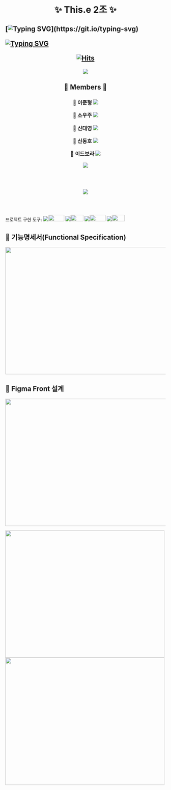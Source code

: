 <br><br><br>

<h1 align="center">
  ✨ This.e 2조 ✨
</h1>

<h2>
  
[![Typing SVG](https://readme-typing-svg.demolab.com?font=&weight=600&size=25&pause=1500&color=0072F7&background=FFFFFF00&random=false&width=1000&lines=Welcome!+This+is+InnerJoinUs+Community!)](https://git.io/typing-svg)

[![Typing SVG](https://readme-typing-svg.demolab.com?font=&weight=600&size=25&pause=1500&color=F78D00&background=FFFFFF00&random=false&width=435&lines=And+This+is+our+Front+Project)](https://git.io/typing-svg)

<div align="center">
  
[![Hits](https://hits.seeyoufarm.com/api/count/incr/badge.svg?url=https%3A%2F%2Fgithub.com%2Fbeyond-sw-camp%2Fbe04-3rd-ThisDotE-InnerJoin-Us.git&count_bg=%23FF9400&title_bg=%230076FF&icon=keybase.svg&icon_color=%23FFFFFF&title=TotalView&edge_flat=false)](https://hits.seeyoufarm.com)

<div align=center>
<img src="https://github.com/ThisDotE/InnerJoinUs/assets/101622086/3feb21d1-5fa7-47ad-bc84-a525517286c8">
</div>

</div>

<h2 align="center">👾 Members 👾</h2>

<h3 align="center">
	
🤡 **이준형** 
[<img src="https://img.shields.io/badge/Github-Link-181717?logo=Github">](https://github.com/jhlee6515)

🐳 **소우주**
[<img src="https://img.shields.io/badge/Github-Link-181717?logo=Github">](https://github.com/helloItsUniverse)

🦧 **신대영**
[<img src="https://img.shields.io/badge/Github-Link-181717?logo=Github">](https://github.com/DYShin1)

🦈 **신동호**
[<img src="https://img.shields.io/badge/Github-Link-181717?logo=Github">](https://github.com/letsplaycoding)

🐣 **이드보라**
[<img src="https://img.shields.io/badge/Github-Link-181717?logo=Github">](https://github.com/Bodrami)

<img src="https://github.com/ThisDotE/communityForDevelopers/assets/101622086/fb7f77e5-8922-41dd-9b81-247e7efddde5">

</h3>
<br><br><br>
<div align=center>
<img src="https://github.com/ThisDotE/InnerJoinUs/assets/149561287/7e153380-e7cb-49b9-9e3f-a725f675c2d7">
</div>
<br><br>

<br/>

프로젝트 구현 도구: <img src ="https://img.shields.io/badge/HTML-&logo=HTML"/><img src="https://img.shields.io/badge/version.5-515151?style=for-the-badge" width="50" height="20"/> <img src="https://img.shields.io/badge/Vuejs-&logo=Vuejs"><img src="https://img.shields.io/badge/version.3-515151?style=for-the-badge" width="40" height="20"/> <img src ="https://img.shields.io/badge/MariaDB-&logo=MariaDB"/><img src="https://img.shields.io/badge/10.3.38-515151?style=for-the-badge" width="50" height="20"/> <img src="https://img.shields.io/badge/Java-&logo=openjdk"><img src="https://img.shields.io/badge/17.0.3-515151?style=for-the-badge" width="40" height="20"/>

## 📍  기능명세서(Functional Specification)

<img src="https://github.com/beyond-sw-camp/be04-1st-EarlyFar-FaaarCar/assets/101622086/afc0359c-2472-484c-8275-ca04184df25d" width="800" height="400"/>



## 📍 Figma Front 설계

<img src="https://github.com/beyond-sw-camp/be04-1st-EarlyFar-FaaarCar/assets/101622086/1debde59-7947-48ad-8737-367894b525d8" width="800" height="400"/>

<img src="https://github.com/beyond-sw-camp/be04-1st-EarlyFar-FaaarCar/assets/101622086/f9e48391-56a4-4804-b0ce-0127de1219c4" width="500" height="400"/><img src="https://github.com/beyond-sw-camp/be04-1st-EarlyFar-FaaarCar/assets/101622086/0a3a1f7c-55eb-4624-b44c-3f789672c20e" width="500" height="400"/>
